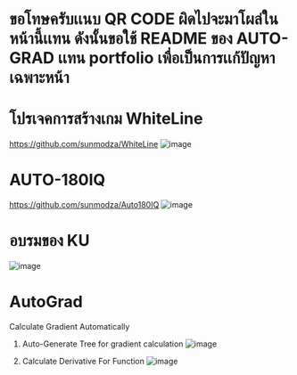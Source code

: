 # ขอโทษครับเเนบ QR CODE ผิดไปจะมาโผล่ในหน้านี้เเทน ดังนั้นขอใช้ README ของ AUTO-GRAD เเทน portfolio เพื่อเป็นการเเก้ปัญหาเฉพาะหน้า
# โปรเจคการสร้างเกม WhiteLine
https://github.com/sunmodza/WhiteLine
![image](https://user-images.githubusercontent.com/62195081/193410113-765d6883-5380-4011-a93e-7bf43392bde0.png)

# AUTO-180IQ
https://github.com/sunmodza/Auto180IQ
![image](https://user-images.githubusercontent.com/62195081/193410291-c2f14e1a-72ea-484a-8e8a-81177d06b81c.png)


# อบรมของ KU
![image](https://user-images.githubusercontent.com/62195081/193410142-1ef76efd-0ef1-4c64-b456-a4d817ae7a8d.png)

# AutoGrad
Calculate Gradient Automatically

1. Auto-Generate Tree for gradient calculation
![image](https://user-images.githubusercontent.com/62195081/193295301-5365bb23-1df4-42ad-9bab-fcdbc1457b8b.png)

2. Calculate Derivative For Function
![image](https://user-images.githubusercontent.com/62195081/193295047-88ddb057-d89b-44c4-a0d2-f2d8030652e1.png)


